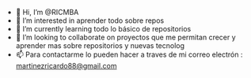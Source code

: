 - 👋 Hi, I’m @RICMBA
- 👀 I’m interested in  aprender todo sobre repos
- 🌱 I’m currently learning todo lo básico de repositorios
- 💞️ I’m looking to collaborate on  proyectos que me permitan crecer y  aprender mas sobre repositorios y  nuevas tecnolog
- 📫 Para contactarme lo  pueden hacer a traves de mi correo electrón : martinezricardo88@gmail.com

<!---
RICMBA/RICMBA is a ✨ special ✨ repository because its `README.md` (this file) appears on your GitHub profile.
You can click the Preview link to take a look at your changes.
--->

